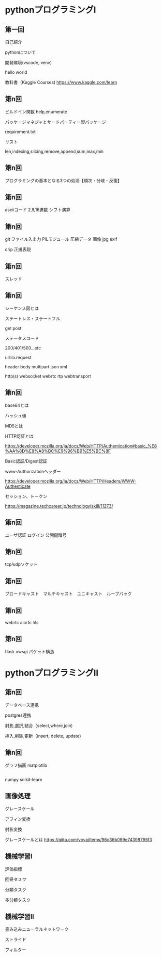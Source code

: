 
# pythonプログラミングⅠ

## 第一回
自己紹介

pythonについて

開発環境(vscode, venv)

hello world

教科書（Kaggle Courses)
https://www.kaggle.com/learn

## 第n回

ビルドイン関数
help,enumerate

パッケージマネジャとサードパーティー製パッケージ

requirement.txt

リスト

len,indexing,slicing,remove,append,sum,max,min

## 第n回
プログラミングの基本となる3つの処理【順次・分岐・反復】

## 第n回
asciiコード
2,8,16進数
シフト演算

## 第n回
git
ファイル入出力
PILモジュール
圧縮データ
画像
jpg
exif

crip
正規表現

## 第n回
スレッド

## 第n回
シーケンス図とは

ステートレス・ステートフル

get post

ステータスコード

200/401/500...etc

urllib.request

header body
multipart json xml

http(s) websocket webrtc rtp webtransport

## 第n回
base64とは

ハッシュ値

MD5とは

HTTP認証とは

https://developer.mozilla.org/ja/docs/Web/HTTP/Authentication#basic_%E8%AA%8D%E8%A8%BC%E6%96%B9%E5%BC%8F

Basic認証/Digest認証

www-Authorizationヘッダー

https://developer.mozilla.org/ja/docs/Web/HTTP/Headers/WWW-Authenticate

セッション、トークン

https://magazine.techcareer.jp/technology/skill/11273/

## 第n回
ユーザ認証
ログイン
公開鍵暗号

## 第n回
tcp/udpソケット

## 第n回
ブロードキャスト　マルチキャスト　ユニキャスト　ループバック

## 第n回 
webrtc aiortc
hls

## 第n回
flask uwsgi
パケット構造

# pythonプログラミングⅡ

## 第n回
データベース連携

postgres連携

射影,選択,結合（select,where,join)

挿入,削除,更新（insert, delete, update)

## 第n回
グラフ描画
matplotlib

##
numpy scikit-learn

## 画像処理

グレースケール

アフィン変換

射影変換

グレースケールとは
https://qiita.com/yoya/items/96c36b069e74398796f3

## 機械学習Ⅰ
評価指標

回帰タスク

分類タスク

多分類タスク

## 機械学習Ⅱ

畳み込みニューラルネットワーク

ストライド

フィルター